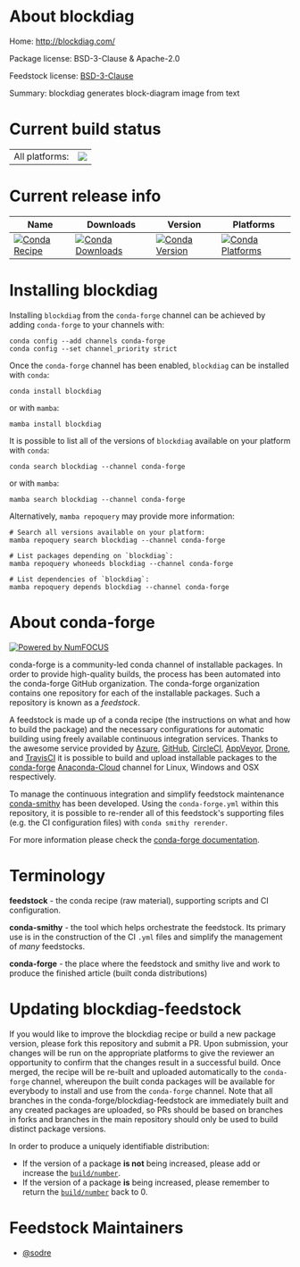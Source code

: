 About blockdiag
===============

Home: http://blockdiag.com/

Package license: BSD-3-Clause & Apache-2.0

Feedstock license: [BSD-3-Clause](https://github.com/conda-forge/blockdiag-feedstock/blob/main/LICENSE.txt)

Summary: blockdiag generates block-diagram image from text

Current build status
====================


<table><tr><td>All platforms:</td>
    <td>
      <a href="https://dev.azure.com/conda-forge/feedstock-builds/_build/latest?definitionId=17719&branchName=main">
        <img src="https://dev.azure.com/conda-forge/feedstock-builds/_apis/build/status/blockdiag-feedstock?branchName=main">
      </a>
    </td>
  </tr>
</table>

Current release info
====================

| Name | Downloads | Version | Platforms |
| --- | --- | --- | --- |
| [![Conda Recipe](https://img.shields.io/badge/recipe-blockdiag-green.svg)](https://anaconda.org/conda-forge/blockdiag) | [![Conda Downloads](https://img.shields.io/conda/dn/conda-forge/blockdiag.svg)](https://anaconda.org/conda-forge/blockdiag) | [![Conda Version](https://img.shields.io/conda/vn/conda-forge/blockdiag.svg)](https://anaconda.org/conda-forge/blockdiag) | [![Conda Platforms](https://img.shields.io/conda/pn/conda-forge/blockdiag.svg)](https://anaconda.org/conda-forge/blockdiag) |

Installing blockdiag
====================

Installing `blockdiag` from the `conda-forge` channel can be achieved by adding `conda-forge` to your channels with:

```
conda config --add channels conda-forge
conda config --set channel_priority strict
```

Once the `conda-forge` channel has been enabled, `blockdiag` can be installed with `conda`:

```
conda install blockdiag
```

or with `mamba`:

```
mamba install blockdiag
```

It is possible to list all of the versions of `blockdiag` available on your platform with `conda`:

```
conda search blockdiag --channel conda-forge
```

or with `mamba`:

```
mamba search blockdiag --channel conda-forge
```

Alternatively, `mamba repoquery` may provide more information:

```
# Search all versions available on your platform:
mamba repoquery search blockdiag --channel conda-forge

# List packages depending on `blockdiag`:
mamba repoquery whoneeds blockdiag --channel conda-forge

# List dependencies of `blockdiag`:
mamba repoquery depends blockdiag --channel conda-forge
```


About conda-forge
=================

[![Powered by
NumFOCUS](https://img.shields.io/badge/powered%20by-NumFOCUS-orange.svg?style=flat&colorA=E1523D&colorB=007D8A)](https://numfocus.org)

conda-forge is a community-led conda channel of installable packages.
In order to provide high-quality builds, the process has been automated into the
conda-forge GitHub organization. The conda-forge organization contains one repository
for each of the installable packages. Such a repository is known as a *feedstock*.

A feedstock is made up of a conda recipe (the instructions on what and how to build
the package) and the necessary configurations for automatic building using freely
available continuous integration services. Thanks to the awesome service provided by
[Azure](https://azure.microsoft.com/en-us/services/devops/), [GitHub](https://github.com/),
[CircleCI](https://circleci.com/), [AppVeyor](https://www.appveyor.com/),
[Drone](https://cloud.drone.io/welcome), and [TravisCI](https://travis-ci.com/)
it is possible to build and upload installable packages to the
[conda-forge](https://anaconda.org/conda-forge) [Anaconda-Cloud](https://anaconda.org/)
channel for Linux, Windows and OSX respectively.

To manage the continuous integration and simplify feedstock maintenance
[conda-smithy](https://github.com/conda-forge/conda-smithy) has been developed.
Using the ``conda-forge.yml`` within this repository, it is possible to re-render all of
this feedstock's supporting files (e.g. the CI configuration files) with ``conda smithy rerender``.

For more information please check the [conda-forge documentation](https://conda-forge.org/docs/).

Terminology
===========

**feedstock** - the conda recipe (raw material), supporting scripts and CI configuration.

**conda-smithy** - the tool which helps orchestrate the feedstock.
                   Its primary use is in the construction of the CI ``.yml`` files
                   and simplify the management of *many* feedstocks.

**conda-forge** - the place where the feedstock and smithy live and work to
                  produce the finished article (built conda distributions)


Updating blockdiag-feedstock
============================

If you would like to improve the blockdiag recipe or build a new
package version, please fork this repository and submit a PR. Upon submission,
your changes will be run on the appropriate platforms to give the reviewer an
opportunity to confirm that the changes result in a successful build. Once
merged, the recipe will be re-built and uploaded automatically to the
`conda-forge` channel, whereupon the built conda packages will be available for
everybody to install and use from the `conda-forge` channel.
Note that all branches in the conda-forge/blockdiag-feedstock are
immediately built and any created packages are uploaded, so PRs should be based
on branches in forks and branches in the main repository should only be used to
build distinct package versions.

In order to produce a uniquely identifiable distribution:
 * If the version of a package **is not** being increased, please add or increase
   the [``build/number``](https://docs.conda.io/projects/conda-build/en/latest/resources/define-metadata.html#build-number-and-string).
 * If the version of a package **is** being increased, please remember to return
   the [``build/number``](https://docs.conda.io/projects/conda-build/en/latest/resources/define-metadata.html#build-number-and-string)
   back to 0.

Feedstock Maintainers
=====================

* [@sodre](https://github.com/sodre/)

